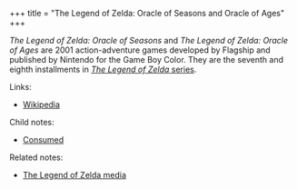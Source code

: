 +++
title = "The Legend of Zelda: Oracle of Seasons and Oracle of Ages"
+++

*The Legend of Zelda: Oracle of Seasons* and *The Legend of Zelda: Oracle of Ages* are 2001 action-adventure games developed by Flagship and published by Nintendo for the Game Boy Color. They are the seventh and eighth installments in [*The Legend of Zelda* series](@/notes/The_Legend_of_Zelda_media.md).

Links:

- [Wikipedia](https://en.wikipedia.org/wiki/The_Legend_of_Zelda:_Oracle_of_Seasons_and_Oracle_of_Ages)

Child notes:

- [Consumed](@/notes/The_Legend_of_Zelda_Oracle_of_Seasons_and_Oracle_of_Ages/Consumed.md)

Related notes:

- [The Legend of Zelda media](@/notes/The_Legend_of_Zelda_media.md)
